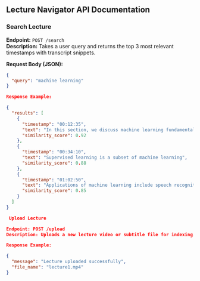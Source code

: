 ## Lecture Navigator API Documentation

### Search Lecture
**Endpoint:** `POST /search`  
**Description:** Takes a user query and returns the top 3 most relevant timestamps with transcript snippets.  

**Request Body (JSON):**
```json
{
  "query": "machine learning"
}

Response Example:

{
  "results": [
    {
      "timestamp": "00:12:35",
      "text": "In this section, we discuss machine learning fundamentals",
      "similarity_score": 0.92
    },
    {
      "timestamp": "00:34:10",
      "text": "Supervised learning is a subset of machine learning",
      "similarity_score": 0.88
    },
    {
      "timestamp": "01:02:50",
      "text": "Applications of machine learning include speech recognition",
      "similarity_score": 0.85
    }
  ]
}

 Upload Lecture

Endpoint: POST /upload
Description: Uploads a new lecture video or subtitle file for indexing.

Response Example:

{
  "message": "Lecture uploaded successfully",
  "file_name": "lecture1.mp4"
}

